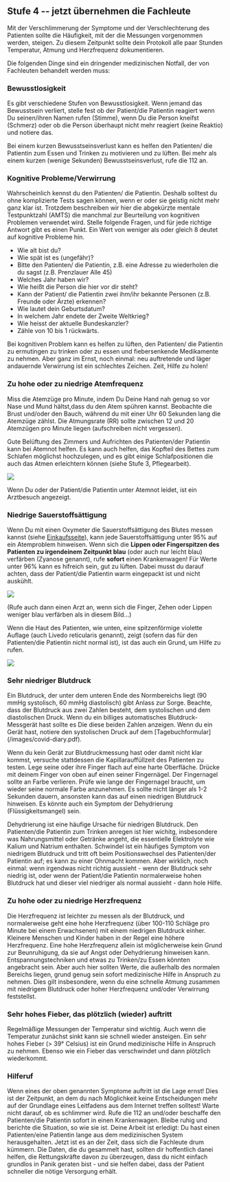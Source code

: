 ## Stufe 4 -- jetzt übernehmen die Fachleute

Mit der Verschlimmerung der Symptome und der Verschlechterung des Patienten sollte die Häufigkeit, mit der die Messungen vorgenommen werden, steigen. Zu diesem Zeitpunkt sollte dein Protokoll alle paar Stunden Temperatur, Atmung und Herzfrequenz dokumentieren.

Die folgenden Dinge sind ein dringender medizinischen Notfall, der von Fachleuten behandelt werden muss:

### Bewusstlosigkeit

Es gibt verschiedene Stufen von Bewusstlosigkeit. Wenn jemand das Bewusstsein verliert, stelle fest ob der Patient/die Patientin reagiert wenn Du seinen/ihren Namen rufen (Stimme), wenn Du die Person kneifst (Schmerz) oder ob die Person überhaupt nicht mehr reagiert (keine Reaktio) und notiere das.

Bei einem kurzen Bewusstseinsverlust kann es helfen den Patienten/ die Patientin zum Essen und Trinken zu motivieren und zu lüften. Bei mehr als einem kurzen (wenige Sekunden) Bewusstseinsverlust, rufe die 112 an.

### Kognitive Probleme/Verwirrung

Wahrscheinlich kennst du den Patienten/ die Patientin. Deshalb solltest du ohne komplizierte Tests sagen können, wenn er oder sie geistig nicht mehr ganz klar ist. Trotzdem beschreiben wir hier die abgekürzte mentale Testpunktzahl (AMTS) die manchmal zur Beurteilung von kognitiven Problemen verwendet wird. Stelle folgende Fragen, und für jede richtige Antwort gibt es einen Punkt. Ein Wert von weniger als oder gleich 8 deutet auf kognitive Probleme hin. 

- Wie alt bist du? 
- Wie spät ist es (ungefähr)? 
- Bitte den Patienten/ die Patientin, z.B. eine Adresse zu wiederholen die du sagst (z.B. Prenzlauer Alle 45) 
- Welches Jahr haben wir? 
- Wie heißt die Person die hier vor dir steht?
- Kann der Patient/ die Patientin zwei ihm/ihr bekannte Personen (z.B. Freunde oder Ärzte) erkennen?
- Wie lautet dein Geburtsdatum? 
- In welchem Jahr endete der Zweite Weltkrieg? 
- Wie heisst der aktuelle Bundeskanzler?
- Zähle von 10 bis 1 rückwärts.

Bei kognitiven Problem kann es helfen zu lüften, den Patienten/ die Patientin zu ermutingen zu trinken oder zu essen und fiebersenkende Medikamente zu nehmen. Aber ganz im Ernst, noch einmal: neu auftretende und läger andauernde Verwirrung ist ein schlechtes Zeichen. Zeit, Hilfe zu holen!

### Zu hohe oder zu niedrige Atemfrequenz
Miss die Atemzüge pro Minute, indem Du Deine Hand nah genug so vor Nase und Mund hältst,dass du den Atem spühren kannst. Beobachte die Brust und/oder den Bauch, während du mit einer Uhr 60 Sekunden lang die Atemzüge zählst. Die Atmungsrate (RR) sollte zwischen 12 und 20 Atemzügen pro Minute liegen (aufschreiben nicht vergessen).

Gute Belüftung des Zimmers und Aufrichten des Patienten/der Patientin kann bei Atemnot helfen. Es kann auch helfen, das Kopfteil des Bettes zum Schlafen möglichst hochzulegen, und es gibt einige Schlafpositionen die auch das Atmen erleichtern können (siehe Stufe 3, Pflegearbeit).

![](/images/dyspnoe.png)

Wenn Du oder der Patient/die Patientin unter Atemnot leidet, ist ein Arztbesuch angezeigt. 

### Niedrige Sauerstoffsättigung

Wenn Du mit einen Oxymeter die Sauerstoffsättigung des Blutes messen kannst (siehe [Einkaufsseite](/shopping)), kann jede Sauerstoffsättigung unter 95% auf ein Atemproblem hinweisen. Wenn sich die **Lippen oder Fingerspitzen des Patienten zu irgendeinem Zeitpunkt blau** (oder auch nur leicht blau) verfärben (Zyanose genannt), rufe **sofort** einen Krankenwagen! Für Werte unter 96% kann es hifreich sein, gut zu lüften. Dabei musst du darauf achten, dass der Patient/die Patientin warm eingepackt ist und nicht auskühlt. 

![](/images/cyanosis.png)

(Rufe auch dann einen Arzt an, wenn sich die Finger, Zehen oder Lippen weniger blau verfärben als in diesem Bild...)

Wenn die Haut des Patienten, wie unten, eine spitzenförmige violette Auflage (auch Livedo reticularis genannt), zeigt (sofern das für den Patienten/die Patientin nicht normal ist), ist das auch ein Grund, um Hilfe zu rufen.

![](/images/livedo-reticularis.png)

### Sehr niedriger Blutdruck

Ein Blutdruck, der unter dem unteren Ende des Normbereichs liegt (90 mmHg systolisch, 60 mmHg diastolisch) gibt Anlass zur Sorge. Beachte, dass der Blutdruck aus zwei Zahlen besteht, dem systolischen und dem diastolischen Druck. Wenn du ein billiges automatisches Blutdruck-Messgerät hast sollte es Die diese beiden Zahlen anzeigen. Wenn du ein Gerät hast, notiere den systolischen Druck auf dem [Tagebuchformular] (/images/covid-diary.pdf).

Wenn du kein Gerät zur Blutdruckmessung hast oder damit nicht klar kommst, versuche stattdessen die Kapillarauffüllzeit des Patienten zu testen. Lege seine oder ihre Finger flach auf eine harte Oberfläche. Drücke mit deinem Finger von oben auf einen seiner Fingernägel. Der Fingernagel sollte an Farbe verlieren. Prüfe wie lange der Fingernagel braucht, um wieder seine normale Farbe anzunehmen. Es sollte nicht länger als 1-2 Sekunden dauern, ansonsten kann das auf einen niedrigen Blutdruck hinweisen. Es könnte auch ein Symptom der Dehydrierung (Flüssigkeitsmangel) sein. 

Dehydrierung ist eine häufige Ursache für niedrigen Blutdruck. Den Patienten/die Patientin zum Trinken anregen ist hier wichitg, insbesondere was Nahrungsmittel oder Getränke angeht, die essentielle Elektrolyte wie Kalium und Natrium enthalten. Schwindel ist ein häufiges Symptom von niedrigem Blutdruck und tritt oft beim Positionswechsel des Patienten/der Patientin auf; es kann zu einer Ohnmacht kommen. Aber wirklich, noch einmal: wenn irgendwas nicht richtig aussieht - wenn der Blutdruck sehr niedrig ist, oder wenn der Patient/die Patientin normalerweise hohen Blutdruck hat und dieser viel niedriger als normal aussieht - dann hole Hilfe.

### Zu hohe oder zu niedrige Herzfrequenz

Die Herzfrequenz ist leichter zu messen als der Blutdruck, und normalerweise geht eine hohe Herzfrequenz (über 100-110 Schläge pro Minute bei einem Erwachsenen) mit einem niedrigen Blutdruck einher. Kleinere Menschen und Kinder haben in der Regel eine höhere Herzfrequenz. Eine hohe Herzfrequenz allein ist möglicherweise kein Grund zur Beunruhigung, da sie auf Angst oder Dehydrierung hinweisen kann. Entspannungstechniken und etwas zu Trinken/zu Essen könnten angebracht sein. Aber auch hier sollten Werte, die außerhalb des normalen Bereichs liegen, grund genug sein sofort medizinische Hilfe in Anspruch zu nehmen. Dies gilt insbesondere, wenn du eine schnelle Atmung zusammen mit niedrigem Blutdruck oder hoher Herzfrequenz und/oder Verwirrung feststellst. 

### Sehr hohes Fieber, das plötzlich (wieder) auftritt

Regelmäßige Messungen der Temperatur sind wichtig. Auch wenn die Temperatur zunächst sinkt kann sie schnell wieder ansteigen. Ein sehr hohes Fieber (> 39° Celsius) ist ein Grund medizinische Hilfe in Anspruch zu nehmen. Ebenso wie ein Fieber das verschwindet und dann plötzlich wiederkommt. 

### Hilferuf

Wenn eines der oben genannten Symptome auftritt ist die Lage ernst! Dies ist der Zeitpunkt, an dem du nach Möglichkeit keine Entscheidungen mehr auf der Grundlage eines Leitfadens aus dem Internet treffen solltest! Warte nicht darauf, ob es schlimmer wird. Rufe die 112 an und/oder beschaffe den Patienten/die Patientin sofort in einen Krankenwagen. Bleibe ruhig und berichte die Situation, so wie sie ist. Deine Arbeit ist erledigt: Du hast einen Patienten/eine Patientin lange aus dem medizinischen System herausgehalten. Jetzt ist es an der Zeit, dass sich die Fachleute drum kümmern. Die Daten, die du gesammelt hast, sollten dir hoffentlich danei helfen, die Rettungskräfte davon zu überzeugen, dass du nicht einfach grundlos in Panik geraten bist - und sie helfen dabei, dass der Patient schneller die nötige Versorgung erhält.
